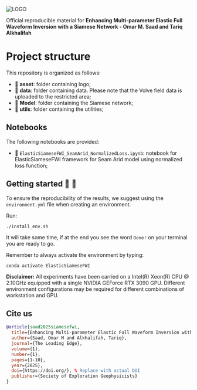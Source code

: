 ![LOGO](https://github.com/DeepWave-KAUST/ElasticSiameseFWI/blob/main/asset/Fig1.png)

Official reproducible material for **Enhancing Multi-parameter Elastic Full Waveform Inversion with a Siamese Network - Omar M. Saad and Tariq Alkhalifah**



# Project structure
This repository is organized as follows:

* :open_file_folder: **asset**: folder containing logo;
* :open_file_folder: **data**: folder containing data. Please note that the Volve field data is uploaded to the restricted area;
* :open_file_folder: **Model**: folder containing the Siamese network;
* :open_file_folder: **utils**: folder containing the utilities;

## Notebooks
The following notebooks are provided:


- :orange_book: ``ElasticSiameseFWI_SeamArid_NormalizedLoss.ipynb``: notebook for ElasticSiameseFWI framework for Seam Arid model using normalized loss function;



## Getting started :space_invader: :robot:
To ensure the reproducibility of the results, we suggest using the `environment.yml` file when creating an environment.

Run:
```
./install_env.sh
```
It will take some time, if at the end you see the word `Done!` on your terminal you are ready to go. 

Remember to always activate the environment by typing:
```
conda activate ElasticSiameseFWI
```
**Disclaimer:** All experiments have been carried on a Intel(R) Xeon(R) CPU @ 2.10GHz equipped with a single NVIDIA GEForce RTX 3090 GPU. Different environment 
configurations may be required for different combinations of workstation and GPU.

## Cite us 
```bibtex
@article{saad2025siamesefwi,
  title={Enhancing Multi-parameter Elastic Full Waveform Inversion with a Siamese Network},
  author={Saad, Omar M and Alkhalifah, Tariq},
  journal={The Leading Edge},
  volume={1},  
  number={1}, 
  pages={1-10}, 
  year={2025},
  doi={https://doi.org/}, % Replace with actual DOI
  publisher={Society of Exploration Geophysicists}
}

